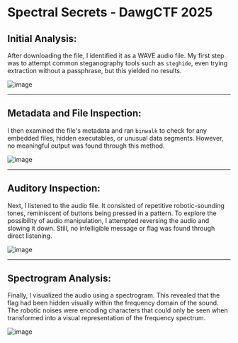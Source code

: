 # Spectral Secrets - DawgCTF 2025
## Initial Analysis:
After downloading the file, I identified it as a WAVE audio file. My first step was to attempt common steganography tools such as `steghide`, even trying extraction without a passphrase, but this yielded no results.

![image](https://github.com/user-attachments/assets/8c34cab1-1820-421d-832c-a2cc4db056e7)


---
## Metadata and File Inspection:
I then examined the file's metadata and ran `binwalk` to check for any embedded files, hidden executables, or unusual data segments. However, no meaningful output was found through this method.

![image](https://github.com/user-attachments/assets/11503b7f-fb3f-4456-826a-1940c42f6d68)

---
## Auditory Inspection:
Next, I listened to the audio file. It consisted of repetitive robotic-sounding tones, reminiscent of buttons being pressed in a pattern. To explore the possibility of audio manipulation, I attempted reversing the audio and slowing it down. Still, no intelligible message or flag was found through direct listening.

![image](https://github.com/user-attachments/assets/005156af-20e2-45ec-8b83-15ab654b46d1)

---
## Spectrogram Analysis:
Finally, I visualized the audio using a spectrogram. This revealed that the flag had been hidden visually within the frequency domain of the sound. The robotic noises were encoding characters that could only be seen when transformed into a visual representation of the frequency spectrum.

![image](https://github.com/user-attachments/assets/42c7e50a-289d-427c-a70d-fc539b8bcc61)

